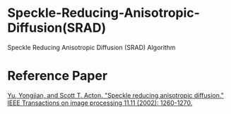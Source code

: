 # Speckle-Reducing-Anisotropic-Diffusion(SRAD)
Speckle Reducing Anisotropic Diffusion (SRAD) Algorithm 

# Reference Paper
[Yu, Yongjian, and Scott T. Acton. "Speckle reducing anisotropic diffusion." IEEE Transactions on image processing 11.11 (2002): 1260-1270.](https://ieeexplore.ieee.org/document/1097762)
